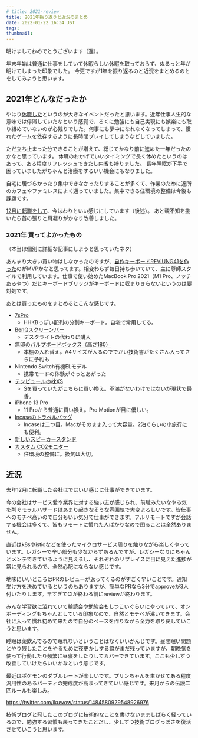 ```yaml
---
# title: 2021-review
title: 2021年振り返りと近況のまとめ
date: 2022-01-22 16:34 JST
tags:
thumbnail:
---
```



明けましておめでとうございます（遅）。

年末年始は普通に仕事をしていて休暇らしい休暇を取っておらず、ぬるっと年が明けてしまった印象でした。
今更ですが1年を振り返るのと近況をまとめるのとをしてみようと思います。

## 2021年どんなだったか

やはり[休職した](https://queryok.ikuwow.com/entry/sick-leave-started/)というのが大きなイベントだったと思います。近年仕事人生的な意味では停滞していたなという感覚で、ろくに勉強にも自己実現にも娯楽にも取り組めていないのが心残りでした。何事にも夢中になれなくなってしまって、慣れたゲームを依存するように長時間プレイしてしまうなどしていました。

ただ立ち止まった分できることが増えて、総じてかなり前に進めた一年だったのかなと思っています。
休職のおかげでいいタイミングで長く休めたというのはあって、ある程度リフレッシュできたし内省も捗りました。
長年睡眠が下手で困っていましたがちゃんと治療をするいい機会にもなりました。

自宅に居づらかったり集中できなかったりすることが多くて、作業のために近所のカフェやファミレスによく通っていました。集中できる住環境の整備は今後も課題です。

[12月に転職をして](https://queryok.ikuwow.com/entry/job-change-2021/)、今はわりといい感じにしています（後述）。
あと親不知を抜いたら首の張りと肩凝りがかなり改善しました。

### 2021年 買ってよかったもの

（本当は個別に詳細な記事にしようと思っていたネタ）

あんまり大きい買い物はしなかったのですが、[自作キーボードREVIUNG41を作った](https://queryok.ikuwow.com/entry/built-reviung41/)のがMVPかなと思ってます。相変わらず毎日持ち歩いていて、主に尊師スタイルで利用しています。仕事で使い始めたMacBook Pro 2021（M1 Pro、ノッチあるやつ）だとキーボードブリッジがキーボードに収まりきらないというのは要対処です。

あとは買ったものをまとめるとこんな感じです。

* [7sPro](https://shop.yushakobo.jp/products/7spro)
	* HHKBっぽい配列の分割キーボード。自宅で常用してる。
* [BenQスクリーンバー](https://amzn.to/32mzwDb)
	* デスクライトの代わりに購入
* [無印のパルプボードボックス（高さ180）](https://www.muji.com/jp/ja/store/cmdty/detail/4945247549201)
	* 本棚の入れ替え。A4サイズが入るのででかい技術書がたくさん入ってさらに予約も
* Nintendo Switch有機ELモデル
	* 携帯モードの体験がぐっとあがった
* [テンピュールの枕XS](https://amzn.to/3tX0aO6)
	* Sを買っていたがこちらに買い換え。不満がないわけではないが現状で最善。
* iPhone 13 Pro
	* 11 Proから普通に買い換え。Pro Motionが目に優しい。
* [Incaseのトラベルバッグ](https://amzn.to/3fOwESI)
	* Incaseは二つ目。Macがそのまま入って大容量。2泊ぐらいの小旅行にも便利。
* [新しいスピーカースタンド](https://amzn.to/33SdkkF)
* [カスタム CO2モニター](https://amzn.to/3Aonm9p)
	* 住環境の整備に。換気は大切。

## 近況

去年12月に転職した会社はではいい感じに仕事ができています。

今の会社はサービス愛や業界に対する強い志が感じられ、前職みたいなやる気を削ぐモラルハザードはあまり起きなそうな雰囲気で大変よろしいです。皆仕事へのモチベ高いので自分もいい気分で仕事ができます。フルリモートですが会話する機会は多くて、皆もリモートに慣れた人ばかりなので困ることは全然ありません。

直近はk8sやistioなどを使ったマイクロサービス周りを触りながら楽しくやっています。レガシーで辛い部分も少なからずあるんですが、レガシーなりにちゃんとメンテできているように見えるし、それぞれのリプレイスに目に見えた進捗が常に見られるので、全然心配にならない感じです。

地味にいいところはPRのレビューが返ってくるのがすごく早いことです。通知受け方を決めているというのもありますが、簡単なPRなら3分でapproveが3人付いたりします。早すぎてCIが終わる前にreviewが終わります。

みんな学習欲に溢れていて輪読会や勉強会もしつこいぐらいにやっていて、オンボーディングもちゃんとしている印象なので、自然とモチベが沸いてきます。会社に入って慣れ初めて来たので自分のペースを作りながら全力を取り戻していこうと思います。

睡眠は薬飲んでるので眠れないということはなくいいかんじです。昼間眠い問題とやり残したことをやるために夜更かしする癖がまだ残っていますが、朝晩気を使って行動したり頻繁に昼寝をしたりしてカバーできています。ここも少しずつ改善していけたらいいかなという感じです。

最近はポケモンのダブルレートが楽しいです。プリンちゃんを生かせてある程度汎用性のあるパーティの完成度が高まってきていい感じです。来月からの伝説二匹ルールも楽しみ。

https://twitter.com/ikuwow/status/1484580929548926976

技術ブログと冠したこのブログに技術的なことを書けないまましばらく経っているので、勉強する習慣も戻ってきたことだし、少しずつ技術ブログっぽさを復活させていこうと思います。

